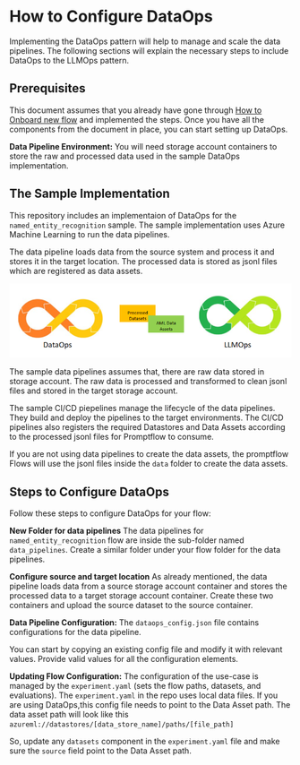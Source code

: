 # How to Configure DataOps

Implementing the DataOps pattern will help to manage and scale the data pipelines. The following sections will explain the necessary steps to include DataOps to the LLMOps pattern.

## Prerequisites

This document assumes that you already have gone through [How to Onboard new flow](./how_to_onboard_new_flows.md) and implemented the steps. Once you have all the components from the document in place, you can start setting up DataOps.

**Data Pipeline Environment:** You will need storage account containers to store the raw and processed data used in the sample DataOps implementation.

## The Sample Implementation

This repository includes an implementaion of DataOps for the `named_entity_recognition` sample. The sample implementation uses Azure Machine Learning to run the data pipelines.

The data pipeline loads data from the source system and process it and stores it in the target location. The processed data is stored as jsonl files which are registered as data assets.

![dataops llmops](images/dataops_llmops.png)

The sample data pipelines assumes that, there are raw data stored in storage account. The raw data is processed and transformed to clean jsonl files and stored in the target storage account.

The sample CI/CD piepelines manage the lifecycle of the data pipelines. They build and deploy the pipelines to the target environments. The CI/CD pipelines also registers the required Datastores and Data Assets according to the processed jsonl files for Promptflow to consume.

If you are not using data pipelines to create the data assets, the promptflow Flows will use the jsonl files inside the `data` folder to create the data assets.

## Steps to Configure DataOps

Follow these steps to configure DataOps for your flow:

**New Folder for data pipelines** The data pipelines for `named_entity_recognition` flow are inside the sub-folder named `data_pipelines`. Create a similar folder under your flow folder for the data pipelines.

**Configure source and target location** As already mentioned, the data pipeline loads data from a source storage account container and stores the processed data to a target storage account container. Create these two containers and upload the source dataset to the source container.

**Data Pipeline Configuration:** The `dataops_config.json` file contains configurations for the data pipeline.

You can start by copying an existing config file and modify it with relevant values. Provide valid values for all the configuration elements.

**Updating Flow Configuration:** The configuration of the use-case is managed by the `experiment.yaml` (sets the flow paths, datasets, and evaluations). The `experiment.yaml` in the repo uses local data files. If you are using DataOps,this config file needs to point to the Data Asset path. The data asset path will look like this `azureml://datastores/[data_store_name]/paths/[file_path]`

So, update any `datasets` component in the `experiment.yaml` file and make sure the `source` field point to the Data Asset path.